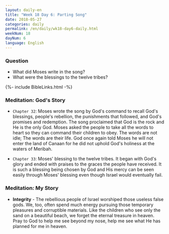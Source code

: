 ```yaml
---
layout: daily-en
title: "Week 18 Day 6: Parting Song"
date: 2018-05-27
categories: daily
permalink: /en/daily/wk18-day6-daily.html
weekNum: 18
dayNum: 6
language: English
---
```

### Question     
+ What did Moses write in the song? 
+ What were the blessings to the twelve tribes?

{%- include BibleLinks.html -%} 

### Meditation: God's Story   
+ `Chapter 32`: Moses wrote the song by God's command to recall God's blessings, people's rebellion, the punishments that followed, and God's promises and redemption. The song proclaimed that God is the rock and He is the only God. Moses asked the people to take all the words to heart so they can command their children to obey. The words are not idle; The words are their life. God once again told Moses he will not enter the land of Canaan for he did not uphold God's holiness at the waters of Meribah. 

+ `Chapter 33`: Moses' blessing to the twelve tribes. It began with God's glory and ended with praises to the graces the people have received. It is such a blessing being chosen by God and His mercy can be seen easily through Moses' blessing even though Israel would eventually fail.

### Meditation: My Story   
+ **Integrity** - The rebellious people of Israel worshiped those useless false gods. We, too, often spend much energy pursuing those temporary pleasures and corruptible materials. Like the children who see only the sand on a beautiful beach, we forget the eternal treasure in heaven. Pray to God to help me see beyond my nose, help me see what He has planned for me in heaven. 
